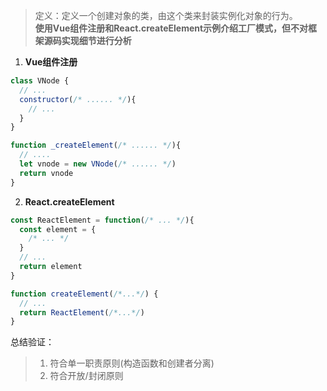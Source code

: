 > 定义：定义一个创建对象的类，由这个类来封装实例化对象的行为。   
> **使用Vue组件注册和React.createElement示例介绍工厂模式，但不对框架源码实现细节进行分析**

1. **Vue组件注册** 
``` javascript
class VNode {
  // ...
  constructor(/* ...... */){
    // ...
  }
}

function _createElement(/* ...... */){
  // ....
  let vnode = new VNode(/* ...... */)
  return vnode
}
```

2. **React.createElement**
```javascript
const ReactElement = function(/* ... */){
  const element = {
    /* ... */
  }
  // ...
  return element
}

function createElement(/*...*/) {
  // ...
  return ReactElement(/*...*/)
}
```
总结验证：
> 1. 符合单一职责原则(构造函数和创建者分离)
> 2. 符合开放/封闭原则